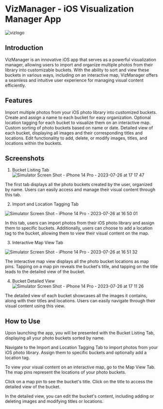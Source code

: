 # VizManager - iOS Visualization Manager App

![vizlogo](https://github.com/oznurkose/VizManager/assets/51455152/9005597f-7a3e-47ea-82f5-d280af3668b5)




## Introduction
VizManager is an innovative iOS app that serves as a powerful visualization manager, allowing users to import and organize multiple photos from their library into customizable buckets. With the ability to sort and view these buckets in various ways, including on an interactive map, VizManager offers a seamless and intuitive user experience for managing visual content efficiently.

## Features
Import multiple photos from your iOS photo library into customized buckets.
Create and assign a name to each bucket for easy organization.
Optional location tagging for each bucket to visualize them on an interactive map.
Custom sorting of photo buckets based on name or date.
Detailed view of each bucket, displaying all images and their corresponding titles and locations.
Edit functionality to add, delete, or modify images, titles, and locations within the buckets.

## Screenshots
1. Bucket Listing Tab
![Simulator Screen Shot - iPhone 14 Pro - 2023-07-26 at 17 17 47](https://github.com/oznurkose/VizManager/assets/51455152/9c1df7c0-ac21-4bad-977e-4f6d3d869d8d)


The first tab displays all the photo buckets created by the user, organized by name. Users can easily access and manage their visual content through this tab.

2. Import and Location Tagging Tab

![Simulator Screen Shot - iPhone 14 Pro - 2023-07-26 at 16 50 01](https://github.com/oznurkose/VizManager/assets/51455152/6af70fa7-1f87-4ee5-8409-8f4b2560c6fc)

In this tab, users can import photos from their iOS photo library and assign them to specific buckets. Additionally, users can choose to add a location tag to the bucket, allowing them to view their visual content on the map.

3. Interactive Map View Tab

![Simulator Screen Shot - iPhone 14 Pro - 2023-07-26 at 16 51 32](https://github.com/oznurkose/VizManager/assets/51455152/7314bc79-c37d-4993-bfa1-03204cf0b8bd)

The interactive map view displays all the photo bucket locations as map pins. Tapping on a map pin reveals the bucket's title, and tapping on the title leads to the detailed view of the bucket.

4. Bucket Detailed View
![Simulator Screen Shot - iPhone 14 Pro - 2023-07-26 at 17 11 26](https://github.com/oznurkose/VizManager/assets/51455152/4f8aae38-3753-4929-ae64-968679e8563b)


The detailed view of each bucket showcases all the images it contains, along with their titles and locations. Users can easily navigate through their visual content using this view.

## How to Use
Upon launching the app, you will be presented with the Bucket Listing Tab, displaying all your photo buckets sorted by name.

Navigate to the Import and Location Tagging Tab to import photos from your iOS photo library. Assign them to specific buckets and optionally add a location tag.

To view your visual content on an interactive map, go to the Map View Tab. The map pins represent the locations of your photo buckets.

Click on a map pin to see the bucket's title. Click on the title to access the detailed view of the bucket.

In the detailed view, you can edit the bucket's content, including adding or deleting images and modifying titles or locations.


